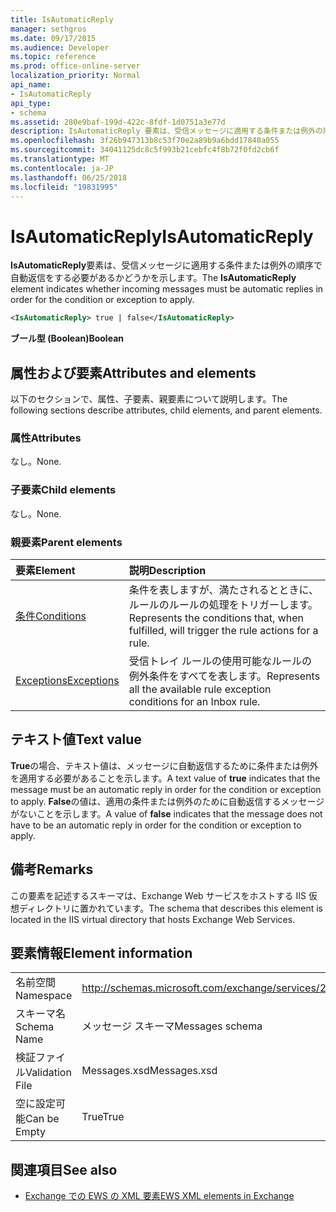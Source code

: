 ```yaml
---
title: IsAutomaticReply
manager: sethgros
ms.date: 09/17/2015
ms.audience: Developer
ms.topic: reference
ms.prod: office-online-server
localization_priority: Normal
api_name:
- IsAutomaticReply
api_type:
- schema
ms.assetid: 280e9baf-199d-422c-8fdf-1d0751a3e77d
description: IsAutomaticReply 要素は、受信メッセージに適用する条件または例外の順序で自動返信をする必要があるかどうかを示します。
ms.openlocfilehash: 3f26b947313b8c53f70e2a89b9a6bdd17840a055
ms.sourcegitcommit: 34041125dc8c5f993b21cebfc4f8b72f0fd2cb6f
ms.translationtype: MT
ms.contentlocale: ja-JP
ms.lasthandoff: 06/25/2018
ms.locfileid: "19831995"
---
```

# <a name="isautomaticreply"></a><span data-ttu-id="a7f34-103">IsAutomaticReply</span><span class="sxs-lookup"><span data-stu-id="a7f34-103">IsAutomaticReply</span></span>

<span data-ttu-id="a7f34-104">**IsAutomaticReply**要素は、受信メッセージに適用する条件または例外の順序で自動返信をする必要があるかどうかを示します。</span><span class="sxs-lookup"><span data-stu-id="a7f34-104">The **IsAutomaticReply** element indicates whether incoming messages must be automatic replies in order for the condition or exception to apply.</span></span> 
  
```XML
<IsAutomaticReply> true | false</IsAutomaticReply>
```

 <span data-ttu-id="a7f34-105">**ブール型 (Boolean)**</span><span class="sxs-lookup"><span data-stu-id="a7f34-105">**Boolean**</span></span>
## <a name="attributes-and-elements"></a><span data-ttu-id="a7f34-106">属性および要素</span><span class="sxs-lookup"><span data-stu-id="a7f34-106">Attributes and elements</span></span>

<span data-ttu-id="a7f34-107">以下のセクションで、属性、子要素、親要素について説明します。</span><span class="sxs-lookup"><span data-stu-id="a7f34-107">The following sections describe attributes, child elements, and parent elements.</span></span>
  
### <a name="attributes"></a><span data-ttu-id="a7f34-108">属性</span><span class="sxs-lookup"><span data-stu-id="a7f34-108">Attributes</span></span>

<span data-ttu-id="a7f34-109">なし。</span><span class="sxs-lookup"><span data-stu-id="a7f34-109">None.</span></span>
  
### <a name="child-elements"></a><span data-ttu-id="a7f34-110">子要素</span><span class="sxs-lookup"><span data-stu-id="a7f34-110">Child elements</span></span>

<span data-ttu-id="a7f34-111">なし。</span><span class="sxs-lookup"><span data-stu-id="a7f34-111">None.</span></span>
  
### <a name="parent-elements"></a><span data-ttu-id="a7f34-112">親要素</span><span class="sxs-lookup"><span data-stu-id="a7f34-112">Parent elements</span></span>

|<span data-ttu-id="a7f34-113">**要素**</span><span class="sxs-lookup"><span data-stu-id="a7f34-113">**Element**</span></span>|<span data-ttu-id="a7f34-114">**説明**</span><span class="sxs-lookup"><span data-stu-id="a7f34-114">**Description**</span></span>|
|:-----|:-----|
|[<span data-ttu-id="a7f34-115">条件</span><span class="sxs-lookup"><span data-stu-id="a7f34-115">Conditions</span></span>](conditions.md) <br/> |<span data-ttu-id="a7f34-116">条件を表しますが、満たされるとときに、ルールのルールの処理をトリガーします。</span><span class="sxs-lookup"><span data-stu-id="a7f34-116">Represents the conditions that, when fulfilled, will trigger the rule actions for a rule.</span></span>  <br/> |
|[<span data-ttu-id="a7f34-117">Exceptions</span><span class="sxs-lookup"><span data-stu-id="a7f34-117">Exceptions</span></span>](exceptions.md) <br/> |<span data-ttu-id="a7f34-118">受信トレイ ルールの使用可能なルールの例外条件をすべてを表します。</span><span class="sxs-lookup"><span data-stu-id="a7f34-118">Represents all the available rule exception conditions for an Inbox rule.</span></span>  <br/> |
   
## <a name="text-value"></a><span data-ttu-id="a7f34-119">テキスト値</span><span class="sxs-lookup"><span data-stu-id="a7f34-119">Text value</span></span>

<span data-ttu-id="a7f34-120">**True**の場合、テキスト値は、メッセージに自動返信するために条件または例外を適用する必要があることを示します。</span><span class="sxs-lookup"><span data-stu-id="a7f34-120">A text value of **true** indicates that the message must be an automatic reply in order for the condition or exception to apply.</span></span> <span data-ttu-id="a7f34-121">**False**の値は、適用の条件または例外のために自動返信するメッセージがないことを示します。</span><span class="sxs-lookup"><span data-stu-id="a7f34-121">A value of **false** indicates that the message does not have to be an automatic reply in order for the condition or exception to apply.</span></span> 
  
## <a name="remarks"></a><span data-ttu-id="a7f34-122">備考</span><span class="sxs-lookup"><span data-stu-id="a7f34-122">Remarks</span></span>

<span data-ttu-id="a7f34-123">この要素を記述するスキーマは、Exchange Web サービスをホストする IIS 仮想ディレクトリに置かれています。</span><span class="sxs-lookup"><span data-stu-id="a7f34-123">The schema that describes this element is located in the IIS virtual directory that hosts Exchange Web Services.</span></span>
  
## <a name="element-information"></a><span data-ttu-id="a7f34-124">要素情報</span><span class="sxs-lookup"><span data-stu-id="a7f34-124">Element information</span></span>

|||
|:-----|:-----|
|<span data-ttu-id="a7f34-125">名前空間</span><span class="sxs-lookup"><span data-stu-id="a7f34-125">Namespace</span></span>  <br/> |http://schemas.microsoft.com/exchange/services/2006/messages  <br/> |
|<span data-ttu-id="a7f34-126">スキーマ名</span><span class="sxs-lookup"><span data-stu-id="a7f34-126">Schema Name</span></span>  <br/> |<span data-ttu-id="a7f34-127">メッセージ スキーマ</span><span class="sxs-lookup"><span data-stu-id="a7f34-127">Messages schema</span></span>  <br/> |
|<span data-ttu-id="a7f34-128">検証ファイル</span><span class="sxs-lookup"><span data-stu-id="a7f34-128">Validation File</span></span>  <br/> |<span data-ttu-id="a7f34-129">Messages.xsd</span><span class="sxs-lookup"><span data-stu-id="a7f34-129">Messages.xsd</span></span>  <br/> |
|<span data-ttu-id="a7f34-130">空に設定可能</span><span class="sxs-lookup"><span data-stu-id="a7f34-130">Can be Empty</span></span>  <br/> |<span data-ttu-id="a7f34-131">True</span><span class="sxs-lookup"><span data-stu-id="a7f34-131">True</span></span>  <br/> |
   
## <a name="see-also"></a><span data-ttu-id="a7f34-132">関連項目</span><span class="sxs-lookup"><span data-stu-id="a7f34-132">See also</span></span>



- [<span data-ttu-id="a7f34-133">Exchange での EWS の XML 要素</span><span class="sxs-lookup"><span data-stu-id="a7f34-133">EWS XML elements in Exchange</span></span>](ews-xml-elements-in-exchange.md)

